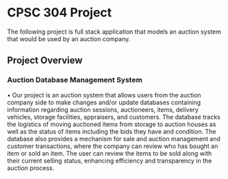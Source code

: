 # **CPSC 304 Project**
The following project is full stack application that models an auction system that would be used by an auction company. 

## Project Overview
### Auction Database Management System

• Our project is an auction system that allows users from the auction company side to make changes and/or update databases containing information regarding auction sessions, auctioneers, items, delivery vehicles, storage facilities, appraisers, and customers. The database tracks the logistics of moving auctioned items from storage to auction houses as well as the status of items including the bids they have and condition. The database also provides a mechanism for sale and auction management and customer transactions, where the company can review who has bought an item or sold an item. The user can review the items to be sold along with their current selling status, enhancing efficiency and transparency in the auction process. 

